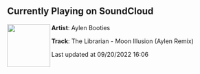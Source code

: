 ## Currently Playing on SoundCloud

[<img align="left" width="100" src="https://i1.sndcdn.com/artworks-FSPsPXjK3L1wFyPY-p6lfcA-t500x500.jpg">](https://soundcloud.com/aylen-bootlegs/the-librarian-moon-illusion-aylen-remix)

**Artist**: Aylen Booties 

**Track**: The Librarian - Moon Illusion (Aylen Remix)

Last updated at 09/20/2022 16:06
